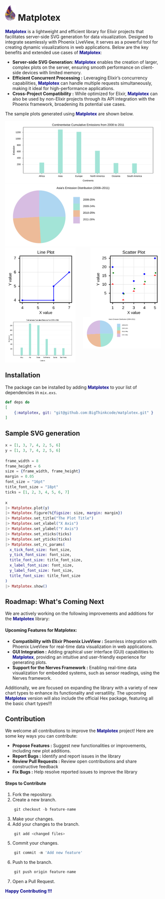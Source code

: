 # <img src="assets/images/matplotex_logo.png" height="50" /> Matplotex

<font color="darkblue"> **Matplotex**</font> is a lightweight and efficient library for Elixir projects that facilitates server-side SVG generation for data visualization. Designed to integrate seamlessly with Phoenix LiveView, it serves as a powerful tool for creating dynamic visualizations in web applications. Below are the key benefits and extended use cases of <font color="darkblue"> **Matplotex**</font>:

- **Server-side SVG Generation:** <font color="darkblue"> **Matplotex**</font> enables the creation of larger, complex plots on the server, ensuring smooth performance on client-side devices with limited memory.
- **Efficient Concurrent Processing :** Leveraging Elixir’s concurrency capabilities, <font color="darkblue"> **Matplotex**</font> can handle multiple requests simultaneously, making it ideal for high-performance applications.
- **Cross-Project Compatibility :** While optimized for Elixir, <font color="darkblue"> **Matplotex**</font> can also be used by non-Elixir projects through its API integration with the Phoenix framework, broadening its potential use cases.


The sample plots generated using <font color="darkblue"> **Matplotex**</font> are shown below.


<img src="assets/images/bar_readme.svg"/>
<img src="assets/images/pie_readme.svg"/>

<div style="display: flex; flex-wrap: wrap; justify-content: space-between;">
<img src="assets/images/line_plot_readme.svg" width="45%"/>
<img src="assets/images/scatter_plot_readme.svg"width="45%"/>
<img src="assets/images/bar_readme.svg"width="45%"/>
<img src="assets/images/pie_readme.svg" width="50%" style="margin-bottom: 45px;"/>
</div>

## Installation

The package can be installed by adding <font color="darkblue"> **Matplotex**</font> to your list of dependencies in `mix.exs`.

```elixir
def deps do
[
    {:matplotex, git: "git@github.com:BigThinkcode/matplotex.git" }
]
```

## Sample SVG generation

```elixir
x = [1, 3, 7, 4, 2, 5, 6]
y = [1, 3, 7, 4, 2, 5, 6]

frame_width = 8
frame_height = 6
size = {frame_width, frame_height}
margin = 0.05
font_size = "16pt"
title_font_size = "18pt"
ticks = [1, 2, 3, 4, 5, 6, 7]

x
|> Matplotex.plot(y)
|> Matplotex.figure(%{figsize: size, margin: margin})
|> Matplotex.set_title("The Plot Title")
|> Matplotex.set_xlabel("X Axis")
|> Matplotex.set_ylabel("Y Axis")
|> Matplotex.set_xticks(ticks)
|> Matplotex.set_yticks(ticks)
|> Matplotex.set_rc_params(
  x_tick_font_size: font_size,
  y_tick_font_size: font_size,
  title_font_size: title_font_size,
  x_label_font_size: font_size,
  y_label_font_size: font_size,
  title_font_size: title_font_size
)
|> Matplotex.show()

```
## Roadmap: What's Coming Next
We are actively working on the following improvements and additions for the <font color="darkblue"> **Matplotex**</font> library:

#### Upcoming Features for Matplotex:
- **Compatibility with Elixir Phoenix LiveView :** Seamless integration with Phoenix LiveView for real-time data visualization in web applications.
- **GUI Integration :** Adding graphical user interface (GUI) capabilities to <font color="darkblue"> **Matplotex**</font>, providing an intuitive and user-friendly experience for generating plots.
- **Support for the Nerves Framework :** Enabling real-time data visualization for embedded systems, such as sensor readings, using the Nerves framework.

Additionally, we are focused on expanding the library with a variety of new chart types to enhance its functionality and versatility. The upcoming <font color="darkblue"> **Matplotex**</font> version will also include the official Hex package, featuring all the basic chart types!!!

## Contribution
We welcome all contributions to improve the <font color="darkblue"> **Matplotex**</font> project! Here are some key ways you can contribute:

- **Propose Features :** Suggest new functionalities or improvements, including new plot additions.
- **Report Bugs :** Identify and report issues in the library
- **Review Pull Requests :** Review open contributions and share constructive feedback
- **Fix Bugs :**  Help resolve reported issues to improve the library

#### Steps to Contribute 
1.  Fork the repository.
2.  Create a new branch. 
```elixir 
    git checkout -b feature-name
``` 
3.  Make your changes.
4.  Add your changes to the branch.  
```elixir 
    git add <changed files>
```
5.  Commit your changes. 
```elixir 
    git commit -m 'Add new feature' 
```
6.  Push to the branch. 
```elixir 
    git push origin feature-name 
```
7. Open a Pull Request.

<font color="darkblue">  **Happy Contributing  !!!**</font>

